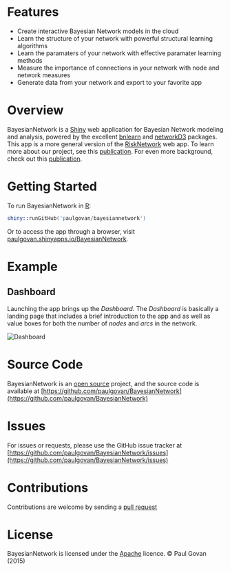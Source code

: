 # Features
* Create interactive Bayesian Network models in the cloud
* Learn the structure of your network with powerful structural learning algorithms
* Learn the paramaters of your network with effective paramater learning methods
* Measure the importance of connections in your network with node and network measures
* Generate data from your network and export to your favorite app

# Overview
BayesianNetwork is a [Shiny](http://shiny.rstudio.com) web application for Bayesian Network modeling and analysis, powered by the excellent [bnlearn](http://www.bnlearn.com) and [networkD3](http://christophergandrud.github.io/networkD3/) packages. This app is a more general version of the [RiskNetwork](https://github.com/paulgovan/RiskNetwork) web app. To learn more about our project, see this [publication](http://ascelibrary.org/doi/abs/10.1061/(ASCE)CO.1943-7862.0001136). For even more background, check out this [publication](http://dx.doi.org/10.1061/(ASCE)CO.1943-7862.0001136).

# Getting Started
To run BayesianNetwork in [R](https://www.r-project.org):

```S
shiny::runGitHub('paulgovan/bayesiannetwork')
```

Or to access the app through a browser, visit [paulgovan.shinyapps.io/BayesianNetwork](https://paulgovan.shinyapps.io/Bayesiannetwork). 

# Example
## Dashboard
Launching the app brings up the *Dashboard*. The *Dashboard* is basically a landing page that includes a brief introduction to the app and as well as value boxes for both the number of *nodes* and *arcs* in the network. 

![Dashboard](https://github.com/paulgovan/BayesianNetwork/blob/master/images/Dashboard.PNG?raw=true)

# Source Code
BayesianNetwork is an [open source](http://opensource.org) project, and the source code is available at [https://github.com/paulgovan/BayesianNetwork](https://github.com/paulgovan/BayesianNetwork)

# Issues
For issues or requests, please use the GitHub issue tracker at [https://github.com/paulgovan/BayesianNetwork/issues](https://github.com/paulgovan/BayesianNetwork/issues)

# Contributions
Contributions are welcome by sending a [pull request](https://github.com/paulgovan/BayesianNetwork/pulls)

# License
BayesianNetwork is licensed under the [Apache](http://www.apache.org/licenses/LICENSE-2.0) licence. &copy; Paul Govan (2015)
